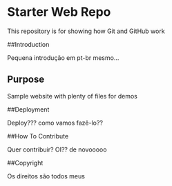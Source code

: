 # Starter Web Repo

This repository is for showing how Git and GitHub work

##Introduction

Pequena introdução em pt-br mesmo...

## Purpose

Sample website with plenty of files for demos

##Deployment

Deploy??? como vamos fazê-lo??

##How To Contribute

Quer contribuir? OI?? de novooooo

##Copyright

Os direitos são todos meus